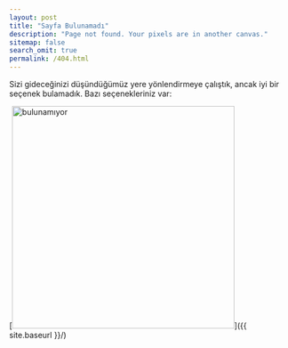 ```yaml
---
layout: post
title: "Sayfa Bulunamadı"
description: "Page not found. Your pixels are in another canvas."
sitemap: false
search_omit: true
permalink: /404.html
---  
```




Sizi gideceğinizi düşündüğümüz yere yönlendirmeye çalıştık, ancak iyi bir seçenek bulamadık. 
Bazı seçenekleriniz var:

[<img src="{{ site.baseurl }}/images/404.jpg" alt="bulunamıyor" style="width: 400px;"/>]({{ site.baseurl }}/)

